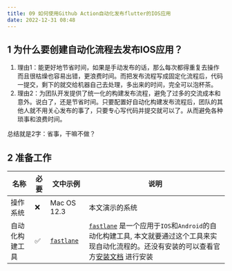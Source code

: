 ```yaml
---
title: 09 如何使用Github Action自动化发布flutter的IOS应用
date: 2022-12-31 08:48
---
```


## 1 为什么要创建自动化流程去发布IOS应用？

1. 理由1：能更好地节省时间，如果是手动发布的话，那么每次都得重复去操作而且很枯燥也容易出错，更浪费时间。而把发布流程写成固定化流程后，代码一提交，剩下的就交给机器自己去处理，多出来的时间，完全可以泡杯茶。
2. 理由2：为团队开发提供了统一化的构建发布流程，避免了过多的交流成本和意外。说白了，还是节省时间。只要配置好自动化构建发布流程后，团队的其他人就不用关心发布的事了，只要专心写代码并提交就可以了。从而避免各种琐事和浪费时间。

总结就是2字：省事，干嘛不做？

## 2 准备工作


| 名称      | 必要 | 文中示例           | 说明                                                                                                                                                                            |
|---------| --- |----------------|-------------------------------------------------------------------------------------------------------------------------------------------------------------------------------|
| 操作系统    | ❌ | Mac OS 12.3    | 本文演示的系统                                                                                                                                                                       |
| 自动化构建工具 | ✅ | [`fastlane`](https://docs.fastlane.tools/) | [`fastlane`](https://docs.fastlane.tools/) 是一个应用于`IOS`和`Android`的自动化构建工具, 本文就要通过这个工具来实现自动化流程的。还没有安装的可以查看官方[安装文档](https://docs.fastlane.tools/getting-started/ios/setup/) 进行安装 |
